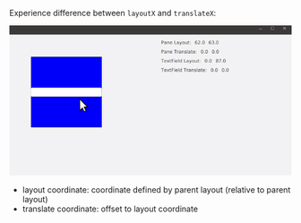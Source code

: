 Experience difference between `layoutX` and `translateX`:

![Screenshot](./img/run.gif)


 - layout coordinate: coordinate defined by parent layout (relative to parent layout)
 - translate coordinate: offset to layout coordinate
 